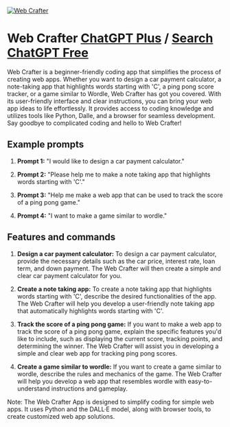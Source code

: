 
[![Web Crafter](https://files.oaiusercontent.com/file-hrXSoeLMAXGwLUV0G3amiCTj?se=2123-10-17T14%3A10%3A51Z&sp=r&sv=2021-08-06&sr=b&rscc=max-age%3D31536000%2C%20immutable&rscd=attachment%3B%20filename%3Dc9c5db81-7e8d-4b17-8d9a-3ac4c22b11ce.png&sig=zuRfbx8PewJrJ4F%2B78Z1vkc9AM/DBIYEfgZ5OGMTV5g%3D)](https://chat.openai.com/g/g-v39tVO9cN-web-crafter)

# Web Crafter [ChatGPT Plus](https://chat.openai.com/g/g-v39tVO9cN-web-crafter) / [Search ChatGPT Free](https://gptcall.net/index.html#/?search=Web%20Crafter)

Web Crafter is a beginner-friendly coding app that simplifies the process of creating web apps. Whether you want to design a car payment calculator, a note-taking app that highlights words starting with 'C', a ping pong score tracker, or a game similar to Wordle, Web Crafter has got you covered. With its user-friendly interface and clear instructions, you can bring your web app ideas to life effortlessly. It provides access to coding knowledge and utilizes tools like Python, Dalle, and a browser for seamless development. Say goodbye to complicated coding and hello to Web Crafter!

## Example prompts

1. **Prompt 1:** "I would like to design a car payment calculator."

2. **Prompt 2:** "Please help me to make a note taking app that highlights words starting with 'C'."

3. **Prompt 3:** "Help me make a web app that can be used to track the score of a ping pong game."

4. **Prompt 4:** "I want to make a game similar to wordle."

## Features and commands

1. **Design a car payment calculator:** To design a car payment calculator, provide the necessary details such as the car price, interest rate, loan term, and down payment. The Web Crafter will then create a simple and clear car payment calculator for you.

2. **Create a note taking app:** To create a note taking app that highlights words starting with 'C', describe the desired functionalities of the app. The Web Crafter will help you develop a user-friendly note taking app that automatically highlights words starting with 'C'.

3. **Track the score of a ping pong game:** If you want to make a web app to track the score of a ping pong game, explain the specific features you'd like to include, such as displaying the current score, tracking points, and determining the winner. The Web Crafter will assist you in developing a simple and clear web app for tracking ping pong scores.

4. **Create a game similar to wordle:** If you want to create a game similar to wordle, describe the rules and mechanics of the game. The Web Crafter will help you develop a web app that resembles wordle with easy-to-understand instructions and gameplay.

Note: The Web Crafter App is designed to simplify coding for simple web apps. It uses Python and the DALL·E model, along with browser tools, to create customized web app solutions.


